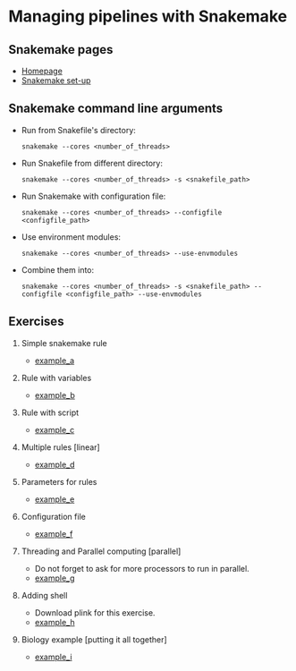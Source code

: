 # Managing pipelines with Snakemake

## Snakemake pages
* [Homepage](https://snakemake.readthedocs.io/en/stable/)
* [Snakemake set-up](https://snakemake.readthedocs.io/en/stable/tutorial/setup.html#setup-on-windows)

## Snakemake command line arguments
* Run from Snakefile's directory:

    ```snakemake --cores <number_of_threads>```

* Run Snakefile from different directory:

    ```snakemake --cores <number_of_threads> -s <snakefile_path>```

* Run Snakemake with configuration file:

    ```snakemake --cores <number_of_threads> --configfile <configfile_path>```

* Use environment modules:

    ```snakemake --cores <number_of_threads> --use-envmodules```

* Combine them into:

    ```snakemake --cores <number_of_threads> -s <snakefile_path> --configfile <configfile_path> --use-envmodules```

## Exercises
1. Simple snakemake rule
    * [example_a](scripts/example_a/Snakefile)

2. Rule with variables
    * [example_b](scripts/example_b/Snakefile)

3. Rule with script
    * [example_c](scripts/example_c/Snakefile)

3. Multiple rules \[linear\]
    * [example_d](scripts/example_d/Snakefile)

4. Parameters for rules
    * [example_e](scripts/example_e/Snakefile)

5. Configuration file
    * [example_f](scripts/example_f/Snakefile)

6. Threading and Parallel computing \[parallel\]
    * Do not forget to ask for more processors to run in parallel.
    * [example_g](scripts/example_g/Snakefile)

7. Adding shell
    * Download plink for this exercise.
    * [example_h](scripts/example_h/)

8. Biology example \[putting it all together\]
    * [example_i](scripts/example_i/)